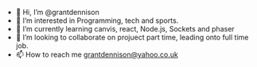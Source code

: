 - 👋 Hi, I’m @grantdennison
- 👀 I’m interested in Programming, tech and sports.
- 🌱 I’m currently learning canvis, react, Node.js, Sockets and phaser
- 💞️ I’m looking to collaborate on projuect part time, leading onto full time job.
- 📫 How to reach me grantdennison@yahoo.co.uk

<!---
grantdennison/grantdennison is a ✨ special ✨ repository because its `README.md` (this file) appears on your GitHub profile.
You can click the Preview link to take a look at your changes.
--->
